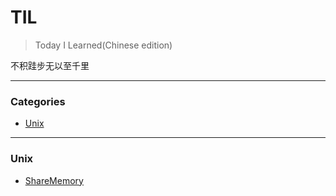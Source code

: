 # TIL
> Today I Learned(Chinese edition)

不积跬步无以至千里

---

### Categories

* [Unix](#Unix)


---

### Unix

- [ShareMemory](Unix/share-memory.md)

